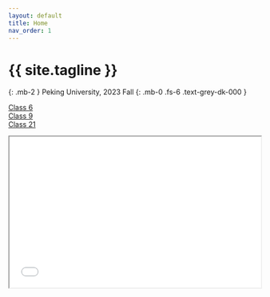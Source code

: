 ```yaml
---
layout: default
title: Home
nav_order: 1
---
```

 
# {{ site.tagline }}
{: .mb-2 }
Peking University, 2023 Fall
{: .mb-0 .fs-6 .text-grey-dk-000 }

[Class 6](/ICS-23-Fall/class6)  
[Class 9](/ICS-23-Fall/class9)  
[Class 21](/ICS-23-Fall/class21)

<div style="position: relative; padding: 30% 45%;">
<iframe style="position: absolute; width: 100%; height: 100%; left: 0; top: 0;" src="/ICS-23-Fall/comments.html" frameborder="1" scrolling="yes" width="320" height="240"</iframe>
</div>

